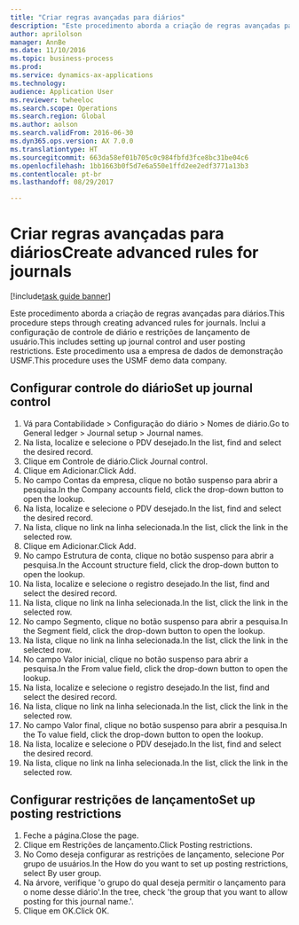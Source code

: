 ```yaml
--- 
title: "Criar regras avançadas para diários"
description: "Este procedimento aborda a criação de regras avançadas para diários."
author: aprilolson
manager: AnnBe
ms.date: 11/10/2016
ms.topic: business-process
ms.prod: 
ms.service: dynamics-ax-applications
ms.technology: 
audience: Application User
ms.reviewer: twheeloc
ms.search.scope: Operations
ms.search.region: Global
ms.author: aolson
ms.search.validFrom: 2016-06-30
ms.dyn365.ops.version: AX 7.0.0
ms.translationtype: HT
ms.sourcegitcommit: 663da58ef01b705c0c984fbfd3fce8bc31be04c6
ms.openlocfilehash: 1bb1663b0f5d7e6a550e1ffd2ee2edf3771a13b3
ms.contentlocale: pt-br
ms.lasthandoff: 08/29/2017

---
```

# <a name="create-advanced-rules-for-journals"></a><span data-ttu-id="2b4c0-103">Criar regras avançadas para diários</span><span class="sxs-lookup"><span data-stu-id="2b4c0-103">Create advanced rules for journals</span></span>

[!include[task guide banner](../../includes/task-guide-banner.md)]

<span data-ttu-id="2b4c0-104">Este procedimento aborda a criação de regras avançadas para diários.</span><span class="sxs-lookup"><span data-stu-id="2b4c0-104">This procedure steps through creating advanced rules for journals.</span></span> <span data-ttu-id="2b4c0-105">Inclui a configuração de controle de diário e restrições de lançamento de usuário.</span><span class="sxs-lookup"><span data-stu-id="2b4c0-105">This includes setting up journal control and user posting restrictions.</span></span> <span data-ttu-id="2b4c0-106">Este procedimento usa a empresa de dados de demonstração USMF.</span><span class="sxs-lookup"><span data-stu-id="2b4c0-106">This procedure uses the USMF demo data company.</span></span>


## <a name="set-up-journal-control"></a><span data-ttu-id="2b4c0-107">Configurar controle do diário</span><span class="sxs-lookup"><span data-stu-id="2b4c0-107">Set up journal control</span></span>
1. <span data-ttu-id="2b4c0-108">Vá para Contabilidade > Configuração do diário > Nomes de diário.</span><span class="sxs-lookup"><span data-stu-id="2b4c0-108">Go to General ledger > Journal setup > Journal names.</span></span>
2. <span data-ttu-id="2b4c0-109">Na lista, localize e selecione o PDV desejado.</span><span class="sxs-lookup"><span data-stu-id="2b4c0-109">In the list, find and select the desired record.</span></span>
3. <span data-ttu-id="2b4c0-110">Clique em Controle de diário.</span><span class="sxs-lookup"><span data-stu-id="2b4c0-110">Click Journal control.</span></span>
4. <span data-ttu-id="2b4c0-111">Clique em Adicionar.</span><span class="sxs-lookup"><span data-stu-id="2b4c0-111">Click Add.</span></span>
5. <span data-ttu-id="2b4c0-112">No campo Contas da empresa, clique no botão suspenso para abrir a pesquisa.</span><span class="sxs-lookup"><span data-stu-id="2b4c0-112">In the Company accounts field, click the drop-down button to open the lookup.</span></span>
6. <span data-ttu-id="2b4c0-113">Na lista, localize e selecione o PDV desejado.</span><span class="sxs-lookup"><span data-stu-id="2b4c0-113">In the list, find and select the desired record.</span></span>
7. <span data-ttu-id="2b4c0-114">Na lista, clique no link na linha selecionada.</span><span class="sxs-lookup"><span data-stu-id="2b4c0-114">In the list, click the link in the selected row.</span></span>
8. <span data-ttu-id="2b4c0-115">Clique em Adicionar.</span><span class="sxs-lookup"><span data-stu-id="2b4c0-115">Click Add.</span></span>
9. <span data-ttu-id="2b4c0-116">No campo Estrutura de conta, clique no botão suspenso para abrir a pesquisa.</span><span class="sxs-lookup"><span data-stu-id="2b4c0-116">In the Account structure field, click the drop-down button to open the lookup.</span></span>
10. <span data-ttu-id="2b4c0-117">Na lista, localize e selecione o registro desejado.</span><span class="sxs-lookup"><span data-stu-id="2b4c0-117">In the list, find and select the desired record.</span></span>
11. <span data-ttu-id="2b4c0-118">Na lista, clique no link na linha selecionada.</span><span class="sxs-lookup"><span data-stu-id="2b4c0-118">In the list, click the link in the selected row.</span></span>
12. <span data-ttu-id="2b4c0-119">No campo Segmento, clique no botão suspenso para abrir a pesquisa.</span><span class="sxs-lookup"><span data-stu-id="2b4c0-119">In the Segment field, click the drop-down button to open the lookup.</span></span>
13. <span data-ttu-id="2b4c0-120">Na lista, clique no link na linha selecionada.</span><span class="sxs-lookup"><span data-stu-id="2b4c0-120">In the list, click the link in the selected row.</span></span>
14. <span data-ttu-id="2b4c0-121">No campo Valor inicial, clique no botão suspenso para abrir a pesquisa.</span><span class="sxs-lookup"><span data-stu-id="2b4c0-121">In the From value field, click the drop-down button to open the lookup.</span></span>
15. <span data-ttu-id="2b4c0-122">Na lista, localize e selecione o registro desejado.</span><span class="sxs-lookup"><span data-stu-id="2b4c0-122">In the list, find and select the desired record.</span></span>
16. <span data-ttu-id="2b4c0-123">Na lista, clique no link na linha selecionada.</span><span class="sxs-lookup"><span data-stu-id="2b4c0-123">In the list, click the link in the selected row.</span></span>
17. <span data-ttu-id="2b4c0-124">No campo Valor final, clique no botão suspenso para abrir a pesquisa.</span><span class="sxs-lookup"><span data-stu-id="2b4c0-124">In the To value field, click the drop-down button to open the lookup.</span></span>
18. <span data-ttu-id="2b4c0-125">Na lista, localize e selecione o PDV desejado.</span><span class="sxs-lookup"><span data-stu-id="2b4c0-125">In the list, find and select the desired record.</span></span>
19. <span data-ttu-id="2b4c0-126">Na lista, clique no link na linha selecionada.</span><span class="sxs-lookup"><span data-stu-id="2b4c0-126">In the list, click the link in the selected row.</span></span>

## <a name="set-up-posting-restrictions"></a><span data-ttu-id="2b4c0-127">Configurar restrições de lançamento</span><span class="sxs-lookup"><span data-stu-id="2b4c0-127">Set up posting restrictions</span></span>
1. <span data-ttu-id="2b4c0-128">Feche a página.</span><span class="sxs-lookup"><span data-stu-id="2b4c0-128">Close the page.</span></span>
2. <span data-ttu-id="2b4c0-129">Clique em Restrições de lançamento.</span><span class="sxs-lookup"><span data-stu-id="2b4c0-129">Click Posting restrictions.</span></span>
3. <span data-ttu-id="2b4c0-130">No Como deseja configurar as restrições de lançamento, selecione Por grupo de usuários.</span><span class="sxs-lookup"><span data-stu-id="2b4c0-130">In the How do you want to set up posting restrictions, select By user group.</span></span>
4. <span data-ttu-id="2b4c0-131">Na árvore, verifique 'o grupo do qual deseja permitir o lançamento para o nome desse diário'.</span><span class="sxs-lookup"><span data-stu-id="2b4c0-131">In the tree, check 'the group that you want to allow posting for this journal name.'.</span></span>
5. <span data-ttu-id="2b4c0-132">Clique em OK.</span><span class="sxs-lookup"><span data-stu-id="2b4c0-132">Click OK.</span></span>



